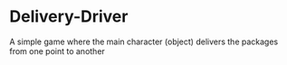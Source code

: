 # Delivery-Driver
A simple game where the main character (object) delivers the packages from one point to another

